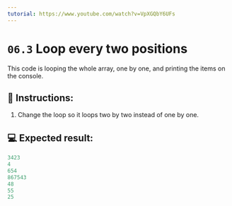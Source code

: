 ```yaml
---
tutorial: https://www.youtube.com/watch?v=VpXGQbY6UFs
---
```


# `06.3` Loop every two positions

This code is looping the whole array, one by one, and printing the items on the console.

## 📝 Instructions:

1. Change the loop so it loops two by two instead of one by one.

## 💻 Expected result:

```js
3423
4
654
867543
48
55
25
```
